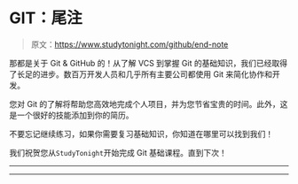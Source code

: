 # GIT：尾注

> 原文：<https://www.studytonight.com/github/end-note>

那都是关于 Git & GitHub 的！从了解 VCS 到掌握 Git 的基础知识，我们已经取得了长足的进步。数百万开发人员和几乎所有主要公司都使用 Git 来简化协作和开发。

您对 Git 的了解将帮助您高效地完成个人项目，并为您节省宝贵的时间。此外，这是一个很好的技能添加到你的简历。

不要忘记继续练习，如果你需要复习基础知识，你知道在哪里可以找到我们！

我们祝贺您从`StudyTonight`开始完成 Git 基础课程。直到下次！

* * *

* * *